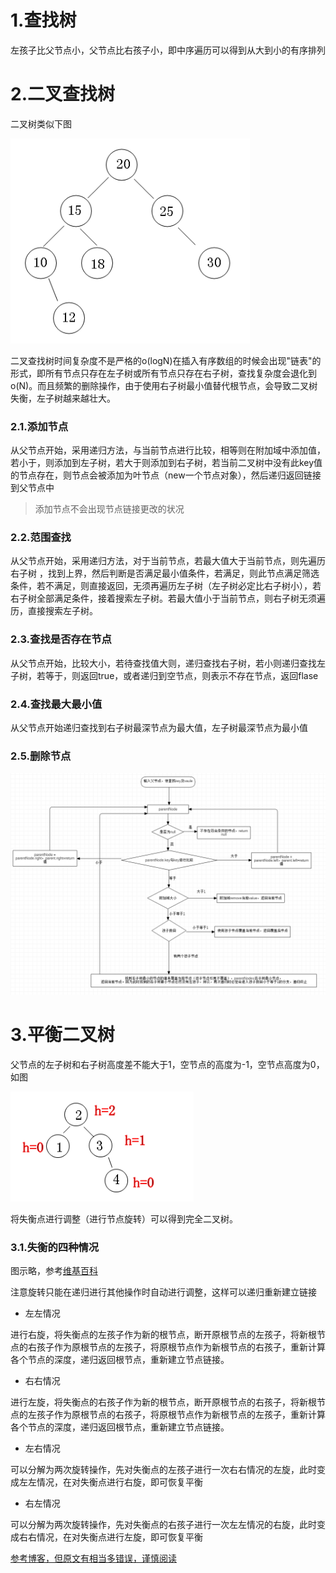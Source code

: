 # 1.查找树

左孩子比父节点小，父节点比右孩子小，即中序遍历可以得到从大到小的有序排列

# 2.二叉查找树

二叉树类似下图

![image](https://github.com/shinerio/TreeStructure/blob/master/images/binarytree.png)

二叉查找树时间复杂度不是严格的o(logN)在插入有序数组的时候会出现"链表"的形式，即所有节点只存在左子树或所有节点只存在右子树，查找复杂度会退化到o(N)。而且频繁的删除操作，由于使用右子树最小值替代根节点，会导致二叉树失衡，左子树越来越壮大。

### 2.1.添加节点

从父节点开始，采用递归方法，与当前节点进行比较，相等则在附加域中添加值，若小于，则添加到左子树，若大于则添加到右子树，若当前二叉树中没有此key值的节点存在，则节点会被添加为叶节点（new一个节点对象），然后递归返回链接到父节点中

> 添加节点不会出现节点链接更改的状况

### 2.2.范围查找

从父节点开始，采用递归方法，对于当前节点，若最大值大于当前节点，则先遍历右子树 ，找到上界，然后判断是否满足最小值条件，若满足，则此节点满足筛选条件，若不满足，则直接返回，无须再遍历左子树（左子树必定比右子树小），若右子树全部满足条件，接着搜索左子树。若最大值小于当前节点，则右子树无须遍历，直接搜索左子树。

### 2.3.查找是否存在节点

从父节点开始，比较大小，若待查找值大则，递归查找右子树，若小则递归查找左子树，若等于，则返回true，或者递归到空节点，则表示不存在节点，返回flase

### 2.4.查找最大最小值

从父节点开始递归查找到右子树最深节点为最大值，左子树最深节点为最小值

### 2.5.删除节点

![image](https://github.com/shinerio/TreeStructure/blob/master/images/removebinarynode.png)

# 3.平衡二叉树

父节点的左子树和右子树高度差不能大于1，空节点的高度为-1，空节点高度为0，如图

![image](https://github.com/shinerio/TreeStructure/blob/master/images/avltree.png)

将失衡点进行调整（进行节点旋转）可以得到完全二叉树。

### 3.1.失衡的四种情况

图示略，参考<a href="https://zh.wikipedia.org/wiki/AVL%E6%A0%91">维基百科</a>

注意旋转只能在递归进行其他操作时自动进行调整，这样可以递归重新建立链接

- 左左情况


进行右旋，将失衡点的左孩子作为新的根节点，断开原根节点的左孩子，将新根节点的右孩子作为原根节点的左孩子，将原根节点作为新根节点的右孩子，重新计算各个节点的深度，递归返回根节点，重新建立节点链接。

- 右右情况

进行左旋，将失衡点的右孩子作为新的根节点，断开原根节点的右孩子，将新根节点的左孩子作为原根节点的右孩子，将原根节点作为新根节点的左孩子，重新计算各个节点的深度，递归返回根节点，重新建立节点链接。

- 左右情况

可以分解为两次旋转操作，先对失衡点的左孩子进行一次右右情况的左旋，此时变成左左情况，在对失衡点进行右旋，即可恢复平衡

- 右左情况

可以分解为两次旋转操作，先对失衡点的右孩子进行一次左左情况的右旋，此时变成右右情况，在对失衡点进行左旋，即可恢复平衡

<a href='http://www.cnblogs.com/huangxincheng/archive/2012/07/21/2602375.html'>参考博客，但原文有相当多错误，谨慎阅读</a>